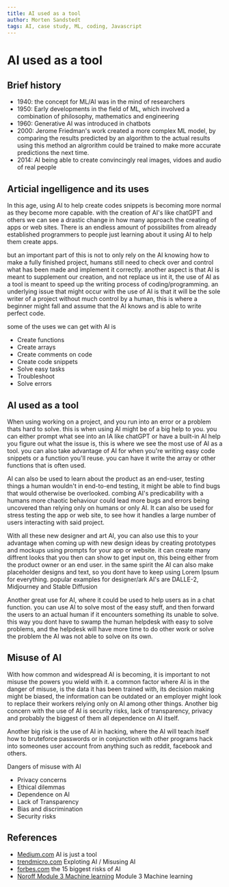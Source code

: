 ```yaml
---
title: AI used as a tool
author: Morten Sandstedt
tags: AI, case study, ML, coding, Javascript
---
```


# AI used as a tool

## Brief history

 - 1940: the concept for ML/AI was in the mind of researchers
 - 1950: Early developments in the field of ML, which involved a combination of philosophy, mathematics and engineering
 - 1960: Generative AI was introduced in chatbots
 - 2000: Jerome Friedman's work created a more complex ML model, by comparing the results predicted by an algorithm to the actual results using this method an algrorithm could be trained to make more accurate predictions the next time.
 - 2014: AI being able to create convincingly real images, vidoes and audio of real people

## Articial ingelligence and its uses

In this age, using AI to help create codes snippets is becoming more normal as they become more capable.
with the creation of AI's like chatGPT and others we can see a drastic change in how many approach the creating of apps or web sites.
There is an endless amount of possibilites from already established programmers to people just learning about it using AI to help them create apps.

but an important part of this is not to only rely on the AI knowing how to make a fully finished project, humans still need to check over and control what has been made and implement it correctly. another aspect is that AI is meant to supplement our creation, and not replace us int it, the use of AI as a tool is meant to speed up the writing process of coding/programming. an underlying issue that might occur with the use of AI is that it will be the sole writer of a project without much control by a human, this is where a beginner might fall and assume that the AI knows and is able to write perfect code.

some of the uses we can get with AI is

 - Create functions
 - Create arrays
 - Create comments on code
 - Create code snippets
 - Solve easy tasks
 - Troubleshoot
 - Solve errors

## AI used as a tool

When using working on a project, and you run into an error or a problem thats hard to solve. this is when using AI might be of a big help to you. you can either prompt what see into an IA like chatGPT or have a built-in AI help you figure out what the issue is, this is where we see the most use of AI as a tool. you can also take advantage of AI for when you're writing easy code snippets or a function you'll reuse. you can have it write the array or other functions that is often used.

AI can also be used to learn about the product as an end-user, testing things a human wouldn't in end-to-end testing, it might be able to find bugs that would otherwise be overlooked. combing AI's predicability with a humans more chaotic behaviour could lead more bugs and errors being uncovered than relying only on humans or only AI. It can also be used for stress testing the app or web site, to see how it handles a large number of users interacting with said project.

With all these new designer and art AI, you can also use this to your advantage when coming up with new design ideas by creating prototypes and mockups using prompts for your app or website. it can create many diffrent looks that you then can show to get input on, this being either from the product owner or an end user. in the same spirit the AI can also make placeholder designs and text, so you dont have to keep using Lorem Ipsum for everything. popular examples for designer/ark AI's are DALLE-2, Midjourney and Stable Diffusion

Another great use for AI, where it could be used to help users as in a chat function. you can use AI to solve most of the easy stuff, and then forward the users to an actual human if it encounters something its unable to solve. this way you dont have to swamp the human helpdesk with easy to solve problems, and the helpdesk will have more time to do other work or solve the problem the AI was not able to solve on its own.

## Misuse of AI

With how common and widespread AI is becoming, it is important to not misuse the powers you wield with it. a common factor where AI is in the danger of misuse, is the data it has been trained with, its decision making might be biased, the information can be outdated or an employer might look to replace their workers relying only on AI among other things.
Another big concern with the use of AI is security risks, lack of transparency, privacy and probably the biggest of them all dependence on AI itself.

Another big risk is the use of AI in hacking, where the AI will teach itself how to bruteforce passwords or in conjunction with other programs hack into someones user account from anything such as reddit, facebook and others. 

Dangers of misuse with AI

 - Privacy concerns
 - Ethical dilemmas
 - Dependence on AI
 - Lack of Transparency
 - Bias and discrimination
 - Security risks


## References

- [Medium.com](https://medium.com/towards-data-science/artificial-intelligence-is-just-a-tool-aab880f1bbdd) AI is just a tool
- [trendmicro.com](https://www.trendmicro.com/vinfo/us/security/news/cybercrime-and-digital-threats/exploiting-ai-how-cybercriminals-misuse-abuse-ai-and-ml) Exploting AI / Misusing AI
- [forbes.com](https://www.forbes.com/sites/bernardmarr/2023/06/02/the-15-biggest-risks-of-artificial-intelligence/) the 15 biggest risks of AI
- [Noroff Module 3 Machine learning](https://content.noroff.dev/development-platforms/machine-learning.html) Module 3 Machine learning